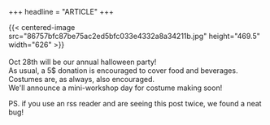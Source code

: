 +++
headline = "ARTICLE"
+++

{{< centered-image src="86757bfc87be75ac2ed5bfc033e4332a8a34211b.jpg" height="469.5" width="626" >}}
</br>
</br>
Oct 28th will be our annual halloween party!  
As usual, a 5$ donation is encouraged to cover food and beverages.
Costumes are, as always, also encouraged.  
We'll announce a mini-workshop day for costume making soon!
  
PS. if you use an rss reader and are seeing this post twice, we found a neat bug!